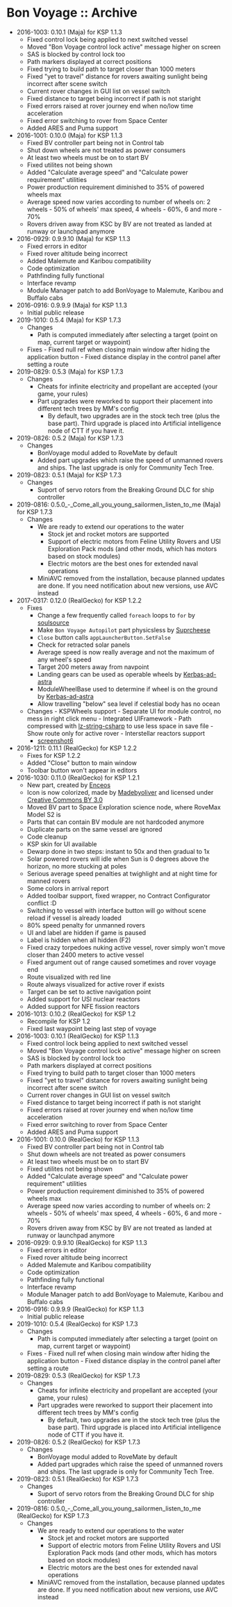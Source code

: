 # Bon Voyage :: Archive

* 2016-1003: 0.10.1 (Maja) for KSP 1.1.3
	+ Fixed control lock being applied to next switched vessel
	+ Moved "Bon Voyage control lock active" message higher on screen
	+ SAS is blocked by control lock too
	+ Path markers displayed at correct positions
	+ Fixed trying to build path to target closer than 1000 meters
	+ Fixed "yet to travel" distance for rovers awaiting sunlight being incorrect after scene switch
	+ Current rover changes in GUI list on vessel switch
	+ Fixed distance to target being incorrect if path is not staright
	+ Fixed errors raised at rover journey end when no/low time acceleration
	+ Fixed error switching to rover from Space Center
	+ Added ARES and Puma support
* 2016-1001: 0.10.0 (Maja) for KSP 1.1.3
	+ Fixed BV controller part being not in Control tab
	+ Shut down wheels are not treated as power consumers
	+ At least two wheels must be on to start BV
	+ Fixed utilites not being shown
	+ Added "Calculate average speed" and "Calculate power requirement" utilities
	+ Power production requirement diminished to 35% of powered wheels max
	+ Average speed now varies according to number of wheels on: 2 wheels - 50% of wheels' max speed, 4 wheels - 60%, 6 and more - 70%
	+ Rovers driven away from KSC by BV are not treated as landed at runway or launchpad anymore
* 2016-0929: 0.9.9.10 (Maja) for KSP 1.1.3
	+ Fixed errors in editor
	+ Fixed rover altitude being incorrect
	+ Added Malemute and Karibou compatibility
	+ Code optimization
	+ Pathfinding fully functional
	+ Interface revamp
	+ Module Manager patch to add BonVoyage to Malemute, Karibou and Buffalo cabs
* 2016-0916: 0.9.9.9 (Maja) for KSP 1.1.3
	+ Initial public release
* 2019-1010: 0.5.4 (Maja) for KSP 1.7.3
	+ Changes
		- Path is computed immediately after selecting a target (point on map, current target or waypoint)
	+ Fixes
			- Fixed null ref when closing main window after hiding the application button
			- Fixed distance display in the control panel after setting a route
* 2019-0829: 0.5.3 (Maja) for KSP 1.7.3
	+ Changes
		- Cheats for infinite electricity and propellant are accepted (your game, your rules)
		- Part upgrades were reworked to support their placement into different tech trees by MM's config
			- By default, two upgrades are in the stock tech tree (plus the base part). Third upgrade is placed into Artificial intelligence node of CTT if you have it.
* 2019-0826: 0.5.2 (Maja) for KSP 1.7.3
	+ Changes
		- BonVoyage modul added to RoveMate by default
		- Added part upgrades which raise the speed of unmanned rovers and ships. The last upgrade is only for Community Tech Tree.
* 2019-0823: 0.5.1 (Maja) for KSP 1.7.3
	+ Changes
		- Suport of servo rotors from the Breaking Ground DLC for ship controller
* 2019-0816: 0.5.0_-_Come_all_you_young_sailormen_listen_to_me (Maja) for KSP 1.7.3
	+ Changes
		- We are ready to extend our operations to the water
			- Stock jet and rocket motors are supported
			- Support of electric motors from Feline Utility Rovers and USI Exploration Pack mods (and other mods, which has motors based on stock modules)
			- Electric motors are the best ones for extended naval operations
		- MiniAVC removed from the installation, because planned updates are done. If you need notification about new versions, use AVC instead
* 2017-0317: 0.12.0 (RealGecko) for KSP 1.2.2
	+ Fixes
		- Change a few frequently called `foreach` loops to `for` by [soulsource](https://github.com/Real-Gecko/KSP-BonVoyage/pull/3)
		- Make `Bon Voyage Autopilot` part physicsless by [Suprcheese](https://github.com/Real-Gecko/KSP-BonVoyage/pull/4)
		- `Close` button calls `appLauncherButton.SetFalse`
		- Check for retracted solar panels
		- Average speed is now really average and not the maximum of any wheel's speed
		- Target 200 meters away from navpoint
		- Landing gears can be used as operable wheels by [Kerbas-ad-astra](https://github.com/Real-Gecko/KSP-BonVoyage/pull/6)
		- ModuleWheelBase used to determine if wheel is on the ground by [Kerbas-ad-astra](https://github.com/Real-Gecko/KSP-BonVoyage/pull/6)
		- Allow travelling "below" sea level if celestial body has no ocean
	+ Changes
			- KSPWheels support
			- Separate UI for module control, no mess in right click menu
			- Integrated UIFramework
			- Path compressed with [lz-string-csharp](https://github.com/jawa-the-hutt/lz-string-csharp) to use less space in save file
			- Show route only for active rover
			- Interstellar reactors support
		- [screenshot6](https://cloud.githubusercontent.com/assets/2231969/24061553/0af45ab2-0b82-11e7-81fb-807086ddb330.png)
* 2016-1211: 0.11.1 (RealGecko) for KSP 1.2.2
	+ Fixes for KSP 1.2.2
	+ Added "Close" button to main window
	+ Toolbar button won't appear in editors
* 2016-1030: 0.11.0 (RealGecko) for KSP 1.2.1
	+ New part, created by [Enceos](http://forum.kerbalspaceprogram.com/index.php?/profile/110725-enceos/)
	+ Icon is now colorized, made by [Madebyoliver](http://www.flaticon.com/authors/madebyoliver) and licensed under [Creative Commons BY 3.0](http://creativecommons.org/licenses/by/3.0/)
	+ Moved BV part to Space Exploration science node, where RoveMax Model S2 is
	+ Parts that can contain BV module are not hardcoded anymore
	+ Duplicate parts on the same vessel are ignored
	+ Code cleanup
	+ KSP skin for UI available
	+ Dewarp done in two steps: instant to 50x and then gradual to 1x
	+ Solar powered rovers will idle when Sun is 0 degrees above the horizon, no more stucking at poles
	+ Serious average speed penalties at twighlight and at night time for manned rovers
	+ Some colors in arrival report
	+ Added toolbar support, fixed wrapper, no Contract Configurator conflict :D
	+ Switching to vessel with interface button will go without scene reload if vessel is already loaded
	+ 80% speed penalty for unmanned rovers
	+ UI and label are hidden if game is paused
	+ Label is hidden when all hidden (F2)
	+ Fixed crazy torpedoes nuking active vessel, rover simply won't move closer than 2400 meters to active vessel
	+ Fixed argument out of range caused sometimes and rover voyage end
	+ Route visualized with red line
	+ Route always visualized for active rover if exists
	+ Target can be set to active navigation point
	+ Added support for USI nuclear reactors
	+ Added support for NFE fission reactors
* 2016-1013: 0.10.2 (RealGecko) for KSP 1.2
	+ Recompile for KSP 1.2
	+ Fixed last waypoint being last step of voyage
* 2016-1003: 0.10.1 (RealGecko) for KSP 1.1.3
	+ Fixed control lock being applied to next switched vessel
	+ Moved "Bon Voyage control lock active" message higher on screen
	+ SAS is blocked by control lock too
	+ Path markers displayed at correct positions
	+ Fixed trying to build path to target closer than 1000 meters
	+ Fixed "yet to travel" distance for rovers awaiting sunlight being incorrect after scene switch
	+ Current rover changes in GUI list on vessel switch
	+ Fixed distance to target being incorrect if path is not staright
	+ Fixed errors raised at rover journey end when no/low time acceleration
	+ Fixed error switching to rover from Space Center
	+ Added ARES and Puma support
* 2016-1001: 0.10.0 (RealGecko) for KSP 1.1.3
	+ Fixed BV controller part being not in Control tab
	+ Shut down wheels are not treated as power consumers
	+ At least two wheels must be on to start BV
	+ Fixed utilites not being shown
	+ Added "Calculate average speed" and "Calculate power requirement" utilities
	+ Power production requirement diminished to 35% of powered wheels max
	+ Average speed now varies according to number of wheels on: 2 wheels - 50% of wheels' max speed, 4 wheels - 60%, 6 and more - 70%
	+ Rovers driven away from KSC by BV are not treated as landed at runway or launchpad anymore
* 2016-0929: 0.9.9.10 (RealGecko) for KSP 1.1.3
	+ Fixed errors in editor
	+ Fixed rover altitude being incorrect
	+ Added Malemute and Karibou compatibility
	+ Code optimization
	+ Pathfinding fully functional
	+ Interface revamp
	+ Module Manager patch to add BonVoyage to Malemute, Karibou and Buffalo cabs
* 2016-0916: 0.9.9.9 (RealGecko) for KSP 1.1.3
	+ Initial public release
* 2019-1010: 0.5.4 (RealGecko) for KSP 1.7.3
	+ Changes
		- Path is computed immediately after selecting a target (point on map, current target or waypoint)
	+ Fixes
			- Fixed null ref when closing main window after hiding the application button
			- Fixed distance display in the control panel after setting a route
* 2019-0829: 0.5.3 (RealGecko) for KSP 1.7.3
	+ Changes
		- Cheats for infinite electricity and propellant are accepted (your game, your rules)
		- Part upgrades were reworked to support their placement into different tech trees by MM's config
			- By default, two upgrades are in the stock tech tree (plus the base part). Third upgrade is placed into Artificial intelligence node of CTT if you have it.
* 2019-0826: 0.5.2 (RealGecko) for KSP 1.7.3
	+ Changes
		- BonVoyage modul added to RoveMate by default
		- Added part upgrades which raise the speed of unmanned rovers and ships. The last upgrade is only for Community Tech Tree.
* 2019-0823: 0.5.1 (RealGecko) for KSP 1.7.3
	+ Changes
		- Suport of servo rotors from the Breaking Ground DLC for ship controller
* 2019-0816: 0.5.0_-_Come_all_you_young_sailormen_listen_to_me (RealGecko) for KSP 1.7.3
	+ Changes
		- We are ready to extend our operations to the water
			- Stock jet and rocket motors are supported
			- Support of electric motors from Feline Utility Rovers and USI Exploration Pack mods (and other mods, which has motors based on stock modules)
			- Electric motors are the best ones for extended naval operations
		- MiniAVC removed from the installation, because planned updates are done. If you need notification about new versions, use AVC instead
